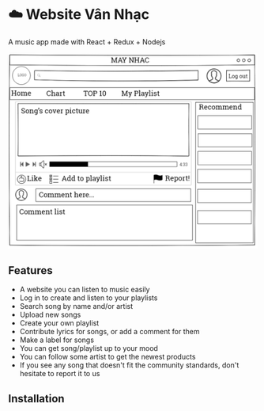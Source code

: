 # :cloud: Website Vân Nhạc

A music app made with React + Redux + Nodejs

![ui](./img/ui.png)

## Features

- A website you can listen to music easily
- Log in to create and listen to your playlists
- Search song by name and/or artist
- Upload new songs
- Create your own playlist
- Contribute lyrics for songs, or add a comment for them
- Make a label for songs
- You can get song/playlist up to your mood
- You can follow some artist to get the newest products
- If you see any song that doesn't fit the community standards, don't hesitate to report it to us

## Installation
